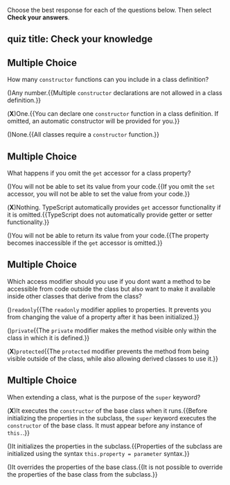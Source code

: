 
Choose the best response for each of the questions below. Then select **Check your answers**.

## quiz title: Check your knowledge

## Multiple Choice

How many `constructor` functions can you include in a class definition?

()Any number.{{Multiple `constructor` declarations are not allowed in a class definition.}}

(**X**)One.{{You can declare one `constructor` function in a class definition. If omitted, an automatic constructor will be provided for you.}}

()None.{{All classes require a `constructor` function.}}

## Multiple Choice

What happens if you omit the `get` accessor for a class property?

()You will not be able to set its value from your code.{{If you omit the `set` accessor, you will not be able to set the value from your code.}}

(**X**)Nothing. TypeScript automatically provides `get` accessor functionality if it is omitted.{{TypeScript does not automatically provide getter or setter functionality.}}

()You will not be able to return its value from your code.{{The property becomes inaccessible if the `get` accessor is omitted.}}

## Multiple Choice

Which access modifier should you use if you dont want a method to be accessible from code outside the class but also want to make it available inside other classes that derive from the class?

()`readonly`{{The `readonly` modifier applies to properties. It prevents you from changing the value of a property after it has been initialized.}}

()`private`{{The `private` modifier makes the method visible only within the class in which it is defined.}}

(**X**)`protected`{{The `protected` modifier prevents the method from being visible outside of the class, while also allowing derived classes to use it.}}

## Multiple Choice

When extending a class, what is the purpose of the `super` keyword?

(**X**)It executes the `constructor` of the base class when it runs.{{Before initializing the properties in the subclass, the `super` keyword executes the `constructor` of the base class. It must appear before any instance of `this.`.}}

()It initializes the properties in the subclass.{{Properties of the subclass are initialized using the syntax `this.property = parameter` syntax.}}

()It overrides the properties of the base class.{{It is not possible to override the properties of the base class from the subclass.}}
